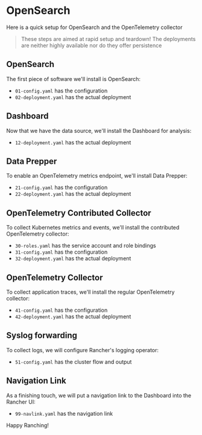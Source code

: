 # OpenSearch

Here is a quick setup for OpenSearch and the OpenTelemetry collector

> These steps are aimed at rapid setup and teardown!
> The deployments are neither highly available nor do they offer persistence 

## OpenSearch

The first piece of software we'll install is OpenSearch:

- `01-config.yaml` has the configuration
- `02-deployment.yaml` has the actual deployment

## Dashboard

Now that we have the data source, we'll install the Dashboard for analysis:

- `12-deployment.yaml` has the actual deployment

## Data Prepper

To enable an OpenTelemetry metrics endpoint, we'll install Data Prepper:

- `21-config.yaml` has the configuration
- `22-deployment.yaml` has the actual deployment

## OpenTelemetry Contributed Collector

To collect Kubernetes metrics and events, we'll install the contributed OpenTelemetry collector:

- `30-roles.yaml` has the service account and role bindings
- `31-config.yaml` has the configuration
- `32-deployment.yaml` has the actual deployment

## OpenTelemetry Collector

To collect application traces, we'll install the regular OpenTelemetry collector:

- `41-config.yaml` has the configuration
- `42-deployment.yaml` has the actual deployment

## Syslog forwarding 

To collect logs, we will configure Rancher's logging operator:

- `51-config.yaml` has the cluster flow and output

## Navigation Link

As a finishing touch, we will put a navigation link to the Dashboard into the Rancher UI:

- `99-navlink.yaml` has the navigation link

Happy Ranching!


